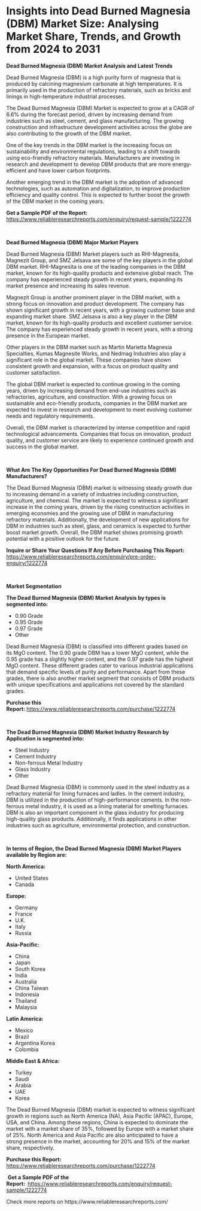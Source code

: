 <p><h1>Insights into Dead Burned Magnesia (DBM) Market Size: Analysing Market Share, Trends, and Growth from 2024 to 2031</h1></p><p><strong>Dead Burned Magnesia (DBM) Market Analysis and Latest Trends</strong></p>
<p><p>Dead Burned Magnesia (DBM) is a high purity form of magnesia that is produced by calcining magnesium carbonate at high temperatures. It is primarily used in the production of refractory materials, such as bricks and linings in high-temperature industrial processes.</p><p>The Dead Burned Magnesia (DBM) Market is expected to grow at a CAGR of 6.6% during the forecast period, driven by increasing demand from industries such as steel, cement, and glass manufacturing. The growing construction and infrastructure development activities across the globe are also contributing to the growth of the DBM market.</p><p>One of the key trends in the DBM market is the increasing focus on sustainability and environmental regulations, leading to a shift towards using eco-friendly refractory materials. Manufacturers are investing in research and development to develop DBM products that are more energy-efficient and have lower carbon footprints.</p><p>Another emerging trend in the DBM market is the adoption of advanced technologies, such as automation and digitalization, to improve production efficiency and quality control. This is expected to further boost the growth of the DBM market in the coming years.</p></p>
<p><strong>Get a Sample PDF of the Report:&nbsp;</strong> <a href="https://www.reliableresearchreports.com/enquiry/request-sample/1222774">https://www.reliableresearchreports.com/enquiry/request-sample/1222774</a></p>
<p>&nbsp;</p>
<p><strong>Dead Burned Magnesia (DBM) Major Market Players</strong></p>
<p><p>Dead Burned Magnesia (DBM) Market players such as RHI-Magnesita, Magnezit Group, and SMZ Jelsava are some of the key players in the global DBM market. RHI-Magnesita is one of the leading companies in the DBM market, known for its high-quality products and extensive global reach. The company has experienced steady growth in recent years, expanding its market presence and increasing its sales revenue.</p><p>Magnezit Group is another prominent player in the DBM market, with a strong focus on innovation and product development. The company has shown significant growth in recent years, with a growing customer base and expanding market share. SMZ Jelsava is also a key player in the DBM market, known for its high-quality products and excellent customer service. The company has experienced steady growth in recent years, with a strong presence in the European market.</p><p>Other players in the DBM market such as Martin Marietta Magnesia Specialties, Kumas Magnesite Works, and Nedmag Industries also play a significant role in the global market. These companies have shown consistent growth and expansion, with a focus on product quality and customer satisfaction.</p><p>The global DBM market is expected to continue growing in the coming years, driven by increasing demand from end-use industries such as refractories, agriculture, and construction. With a growing focus on sustainable and eco-friendly products, companies in the DBM market are expected to invest in research and development to meet evolving customer needs and regulatory requirements.</p><p>Overall, the DBM market is characterized by intense competition and rapid technological advancements. Companies that focus on innovation, product quality, and customer service are likely to experience continued growth and success in the global market.</p></p>
<p>&nbsp;</p>
<p><strong>What Are The Key Opportunities For Dead Burned Magnesia (DBM) Manufacturers?</strong></p>
<p><p>The Dead Burned Magnesia (DBM) market is witnessing steady growth due to increasing demand in a variety of industries including construction, agriculture, and chemical. The market is expected to witness a significant increase in the coming years, driven by the rising construction activities in emerging economies and the growing use of DBM in manufacturing refractory materials. Additionally, the development of new applications for DBM in industries such as steel, glass, and ceramics is expected to further boost market growth. Overall, the DBM market shows promising growth potential with a positive outlook for the future.</p></p>
<p><strong>Inquire or Share Your Questions If Any Before Purchasing This Report:</strong> <a href="https://www.reliableresearchreports.com/enquiry/pre-order-enquiry/1222774">https://www.reliableresearchreports.com/enquiry/pre-order-enquiry/1222774</a></p>
<p>&nbsp;</p>
<p><strong>Market Segmentation</strong></p>
<p><strong>The Dead Burned Magnesia (DBM) Market Analysis by types is segmented into:</strong></p>
<p><ul><li>0.90 Grade</li><li>0.95 Grade</li><li>0.97 Grade</li><li>Other</li></ul></p>
<p><p>Dead Burned Magnesia (DBM) is classified into different grades based on its MgO content. The 0.90 grade DBM has a lower MgO content, while the 0.95 grade has a slightly higher content, and the 0.97 grade has the highest MgO content. These different grades cater to various industrial applications that demand specific levels of purity and performance. Apart from these grades, there is also another market segment that consists of DBM products with unique specifications and applications not covered by the standard grades.</p></p>
<p><strong>Purchase this Report:&nbsp;</strong><a href="https://www.reliableresearchreports.com/purchase/1222774">https://www.reliableresearchreports.com/purchase/1222774</a></p>
<p>&nbsp;</p>
<p><strong>The Dead Burned Magnesia (DBM) Market Industry Research by Application is segmented into:</strong></p>
<p><ul><li>Steel Industry</li><li>Cement Industry</li><li>Non-ferrous Metal Industry</li><li>Glass Industry</li><li>Other</li></ul></p>
<p><p>Dead Burned Magnesia (DBM) is commonly used in the steel industry as a refractory material for lining furnaces and ladles. In the cement industry, DBM is utilized in the production of high-performance cements. In the non-ferrous metal industry, it is used as a lining material for smelting furnaces. DBM is also an important component in the glass industry for producing high-quality glass products. Additionally, it finds applications in other industries such as agriculture, environmental protection, and construction.</p></p>
<p>&nbsp;</p>
<p><strong>In terms of Region, the Dead Burned Magnesia (DBM) Market Players available by Region are:</strong></p>
<p>
    <p> <strong> North America: </strong>
        <ul>
            <li>United States</li>
            <li>Canada</li>
        </ul>
        </p> 
    <p> <strong> Europe: </strong>
        <ul>
            <li>Germany</li>
            <li>France</li>
            <li>U.K.</li>
            <li>Italy</li>
            <li>Russia</li>
        </ul>
        </p> 
    <p> <strong> Asia-Pacific: </strong>
        <ul>
            <li>China</li>
            <li>Japan</li>
            <li>South Korea</li>
            <li>India</li>
            <li>Australia</li>
            <li>China Taiwan</li>
            <li>Indonesia</li>
            <li>Thailand</li>
            <li>Malaysia</li>
        </ul>
        </p> 
    <p> <strong> Latin America: </strong>
        <ul>
            <li>Mexico</li>
            <li>Brazil</li>
            <li>Argentina Korea</li>
            <li>Colombia</li>
        </ul>
        </p> 
    <p> <strong> Middle East & Africa: </strong>
        <ul>
            <li>Turkey</li>
            <li>Saudi</li>
            <li>Arabia</li>
            <li>UAE</li>
            <li>Korea</li>
        </ul>
    </p>
    </p>
<p><p>The Dead Burned Magnesia (DBM) market is expected to witness significant growth in regions such as North America (NA), Asia Pacific (APAC), Europe, USA, and China. Among these regions, China is expected to dominate the market with a market share of 35%, followed by Europe with a market share of 25%. North America and Asia Pacific are also anticipated to have a strong presence in the market, accounting for 20% and 15% of the market share, respectively.</p></p>
<p><strong>Purchase this Report: </strong><a href="https://www.reliableresearchreports.com/purchase/1222774">https://www.reliableresearchreports.com/purchase/1222774</a></p>
<p>&nbsp;<strong>Get a Sample PDF of the Report:&nbsp;&nbsp;</strong><a href="https://www.reliableresearchreports.com/enquiry/request-sample/1222774">https://www.reliableresearchreports.com/enquiry/request-sample/1222774</a></p>
<p><strong></strong></p>
<p>Check more reports on https://www.reliableresearchreports.com/</p>